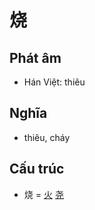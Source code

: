 # 烧

## Phát âm
* Hán Việt: thiêu

## Nghĩa
* thiêu, cháy

## Cấu trúc
* 烧 = [火](火.md) [尧](尧.md)

<script>window.HANZI_FIELD='烧';</script>